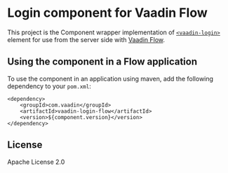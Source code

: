 # Login component for Vaadin Flow

This project is the Component wrapper implementation of [`<vaadin-login>`](https://github.com/vaadin/web-components/tree/main/packages/login)
element for use from the server side with [Vaadin Flow](https://github.com/vaadin/flow).

## Using the component in a Flow application

To use the component in an application using maven,
add the following dependency to your `pom.xml`:
```
<dependency>
    <groupId>com.vaadin</groupId>
    <artifactId>vaadin-login-flow</artifactId>
    <version>${component.version}</version>
</dependency>
```

## License

Apache License 2.0
